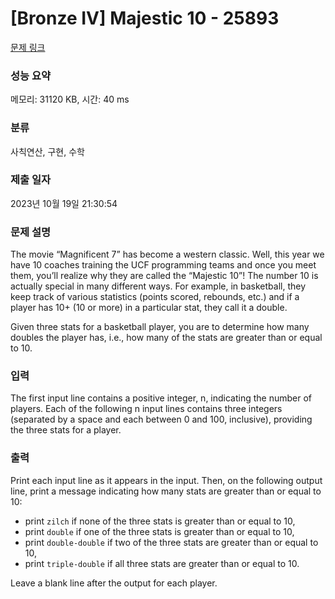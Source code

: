 # [Bronze IV] Majestic 10 - 25893 

[문제 링크](https://www.acmicpc.net/problem/25893) 

### 성능 요약

메모리: 31120 KB, 시간: 40 ms

### 분류

사칙연산, 구현, 수학

### 제출 일자

2023년 10월 19일 21:30:54

### 문제 설명

<p>The movie “Magnificent 7” has become a western classic. Well, this year we have 10 coaches training the UCF programming teams and once you meet them, you’ll realize why they are called the “Majestic 10”! The number 10 is actually special in many different ways. For example, in basketball, they keep track of various statistics (points scored, rebounds, etc.) and if a player has 10+ (10 or more) in a particular stat, they call it a double.</p>

<p>Given three stats for a basketball player, you are to determine how many doubles the player has, i.e., how many of the stats are greater than or equal to 10.</p>

### 입력 

 <p>The first input line contains a positive integer, n, indicating the number of players. Each of the following n input lines contains three integers (separated by a space and each between 0 and 100, inclusive), providing the three stats for a player.</p>

### 출력 

 <p>Print each input line as it appears in the input. Then, on the following output line, print a message indicating how many stats are greater than or equal to 10:</p>

<ul>
	<li>print <code>zilch</code> if none of the three stats is greater than or equal to 10,</li>
	<li>print <code>double</code> if one of the three stats is greater than or equal to 10,</li>
	<li>print <code>double-double</code> if two of the three stats are greater than or equal to 10,</li>
	<li>print <code>triple-double</code> if all three stats are greater than or equal to 10.</li>
</ul>

<p>Leave a blank line after the output for each player.</p>

